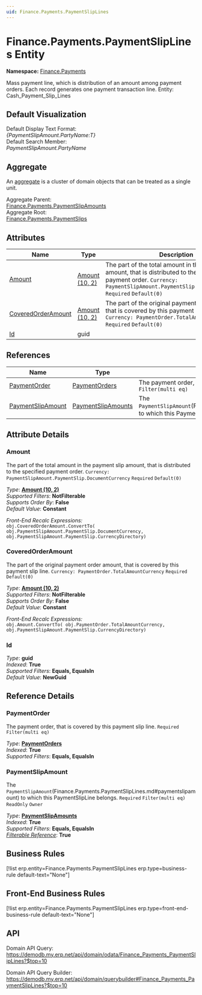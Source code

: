 ```yaml
---
uid: Finance.Payments.PaymentSlipLines
---
```

# Finance.Payments.PaymentSlipLines Entity

**Namespace:** [Finance.Payments](Finance.Payments.md)  

Mass payment line, which is distribution of an amount among payment orders. Each record generates one payment transaction line. Entity: Cash_Payment_Slip_Lines

## Default Visualization
Default Display Text Format:  
_{PaymentSlipAmount.PartyName:T}_  
Default Search Member:  
_PaymentSlipAmount.PartyName_  

## Aggregate
An [aggregate](https://docs.erp.net/tech/advanced/concepts/aggregates.html) is a cluster of domain objects that can be treated as a single unit.  

Aggregate Parent:  
[Finance.Payments.PaymentSlipAmounts](Finance.Payments.PaymentSlipAmounts.md)  
Aggregate Root:  
[Finance.Payments.PaymentSlips](Finance.Payments.PaymentSlips.md)  

## Attributes

| Name | Type | Description |
| ---- | ---- | --- |
| [Amount](Finance.Payments.PaymentSlipLines.md#amount) | [Amount (10, 2)](../data-types.md#amount) | The part of the total amount in the payment slip amount, that is distributed to the specified payment order. `Currency: PaymentSlipAmount.PaymentSlip.DocumentCurrency` `Required` `Default(0)` 
| [CoveredOrderAmount](Finance.Payments.PaymentSlipLines.md#coveredorderamount) | [Amount (10, 2)](../data-types.md#amount) | The part of the original payment order amount, that is covered by this payment slip line. `Currency: PaymentOrder.TotalAmountCurrency` `Required` `Default(0)` 
| [Id](Finance.Payments.PaymentSlipLines.md#id) | guid |  

## References

| Name | Type | Description |
| ---- | ---- | --- |
| [PaymentOrder](Finance.Payments.PaymentSlipLines.md#paymentorder) | [PaymentOrders](Finance.Payments.PaymentOrders.md) | The payment order, that is covered by this payment slip line. `Required` `Filter(multi eq)` |
| [PaymentSlipAmount](Finance.Payments.PaymentSlipLines.md#paymentslipamount) | [PaymentSlipAmounts](Finance.Payments.PaymentSlipAmounts.md) | The `PaymentSlipAmount`(Finance.Payments.PaymentSlipLines.md#paymentslipamount) to which this PaymentSlipLine belongs. `Required` `Filter(multi eq)` `ReadOnly` `Owner` |


## Attribute Details

### Amount

The part of the total amount in the payment slip amount, that is distributed to the specified payment order. `Currency: PaymentSlipAmount.PaymentSlip.DocumentCurrency` `Required` `Default(0)`

_Type_: **[Amount (10, 2)](../data-types.md#amount)**  
_Supported Filters_: **NotFilterable**  
_Supports Order By_: **False**  
_Default Value_: **Constant**  

_Front-End Recalc Expressions:_  
`obj.CoveredOrderAmount.ConvertTo( obj.PaymentSlipAmount.PaymentSlip.DocumentCurrency, obj.PaymentSlipAmount.PaymentSlip.CurrencyDirectory)`
### CoveredOrderAmount

The part of the original payment order amount, that is covered by this payment slip line. `Currency: PaymentOrder.TotalAmountCurrency` `Required` `Default(0)`

_Type_: **[Amount (10, 2)](../data-types.md#amount)**  
_Supported Filters_: **NotFilterable**  
_Supports Order By_: **False**  
_Default Value_: **Constant**  

_Front-End Recalc Expressions:_  
`obj.Amount.ConvertTo( obj.PaymentOrder.TotalAmountCurrency, obj.PaymentSlipAmount.PaymentSlip.CurrencyDirectory)`
### Id

_Type_: **guid**  
_Indexed_: **True**  
_Supported Filters_: **Equals, EqualsIn**  
_Default Value_: **NewGuid**  


## Reference Details

### PaymentOrder

The payment order, that is covered by this payment slip line. `Required` `Filter(multi eq)`

_Type_: **[PaymentOrders](Finance.Payments.PaymentOrders.md)**  
_Indexed_: **True**  
_Supported Filters_: **Equals, EqualsIn**  

### PaymentSlipAmount

The `PaymentSlipAmount`(Finance.Payments.PaymentSlipLines.md#paymentslipamount) to which this PaymentSlipLine belongs. `Required` `Filter(multi eq)` `ReadOnly` `Owner`

_Type_: **[PaymentSlipAmounts](Finance.Payments.PaymentSlipAmounts.md)**  
_Indexed_: **True**  
_Supported Filters_: **Equals, EqualsIn**  
_[Filterable Reference](https://docs.erp.net/dev/domain-api/filterable-references.html)_: **True**  



## Business Rules

[!list erp.entity=Finance.Payments.PaymentSlipLines erp.type=business-rule default-text="None"]

## Front-End Business Rules

[!list erp.entity=Finance.Payments.PaymentSlipLines erp.type=front-end-business-rule default-text="None"]

## API

Domain API Query:
<https://demodb.my.erp.net/api/domain/odata/Finance_Payments_PaymentSlipLines?$top=10>

Domain API Query Builder:
<https://demodb.my.erp.net/api/domain/querybuilder#Finance_Payments_PaymentSlipLines?$top=10>

